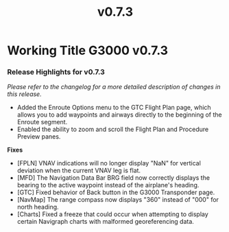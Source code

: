 ﻿---
layout: post
title: v0.7.3
coverimage: g3000.jpg
---
# Working Title G3000 v0.7.3


### Release Highlights for v0.7.3
*Please refer to the changelog for a more detailed description of changes in this release.*
- Added the Enroute Options menu to the GTC Flight Plan page, which allows you to add waypoints and airways directly to the beginning of the Enroute segment.
- Enabled the ability to zoom and scroll the Flight Plan and Procedure Preview panes.


**Fixes**
- \[FPLN\] VNAV indications will no longer display "NaN" for vertical deviation when the current VNAV leg is flat.
- \[MFD\] The Navigation Data Bar BRG field now correctly displays the bearing to the active waypoint instead of the airplane's heading.
- \[GTC\] Fixed behavior of Back button in the G3000 Transponder page.
- \[NavMap\] The range compass now displays "360" instead of "000" for north heading.
- \[Charts\] Fixed a freeze that could occur when attempting to display certain Navigraph charts with malformed georeferencing data.